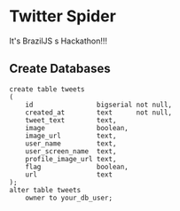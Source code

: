# Twitter Spider
It's BrazilJS s Hackathon!!!

## Create Databases
```
create table tweets
(
    id                bigserial not null,
    created_at        text      not null,
    tweet_text        text,
    image             boolean,
    image_url         text,
    user_name         text,
    user_screen_name  text,
    profile_image_url text,
    flag              boolean,
    url               text
);
alter table tweets
    owner to your_db_user;
```
